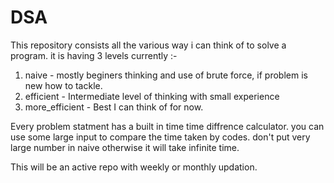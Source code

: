 # DSA

This repository consists all the various way i can think of to solve a program. it is having 3 levels currently :-
1. naive - mostly beginers thinking and use of brute force, if problem is new how to tackle.
2. efficient - Intermediate level of thinking with small experience
3. more_efficient - Best I can think of for now.

Every problem statment has a built in time time diffrence calculator. you can use some large input to compare the time taken by codes. 
don't put very large number in naive otherwise it will take infinite time.

This will be an active repo with weekly or monthly updation.
